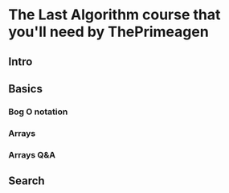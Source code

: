 # The Last Algorithm course that you'll need by ThePrimeagen

## Intro

## Basics

### Bog O notation

### Arrays

### Arrays Q&A

## Search
